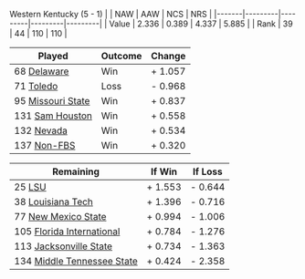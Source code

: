 Western Kentucky (5 - 1)
|       |   NAW   |   AAW   |   NCS   |   NRS   |
|-------|---------|---------|---------|---------|
| Value |   2.336 |   0.389 |   4.337 |   5.885 |
| Rank  |      39 |      44 |     110 |     110 |

| Played                    | Outcome    |  Change  |
|---------------------------|------------|----------|
|  68 [Delaware              ](Delaware.md)| Win        | +  1.057 |
|  71 [Toledo                ](Toledo.md)| Loss       | -  0.968 |
|  95 [Missouri State        ](MissouriState.md)| Win        | +  0.837 |
| 131 [Sam Houston           ](SamHouston.md)| Win        | +  0.558 |
| 132 [Nevada                ](Nevada.md)| Win        | +  0.534 |
| 137 [Non-FBS               ](NonFBS.md)| Win        | +  0.320 |

| Remaining                 |  If Win  |  If Loss |
|---------------------------|----------|----------|
|  25 [LSU                   ](LSU.md)| +  1.553 | -  0.644 |
|  38 [Louisiana Tech        ](LouisianaTech.md)| +  1.396 | -  0.716 |
|  77 [New Mexico State      ](NewMexicoState.md)| +  0.994 | -  1.006 |
| 105 [Florida International ](FloridaInternational.md)| +  0.784 | -  1.276 |
| 113 [Jacksonville State    ](JacksonvilleState.md)| +  0.734 | -  1.363 |
| 134 [Middle Tennessee State](MiddleTennesseeState.md)| +  0.424 | -  2.358 |

